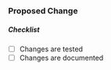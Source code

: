 ### Proposed Change
<!-- Please provide a description of the change here. -->

##### Checklist
- [ ] Changes are tested
- [ ] Changes are documented
